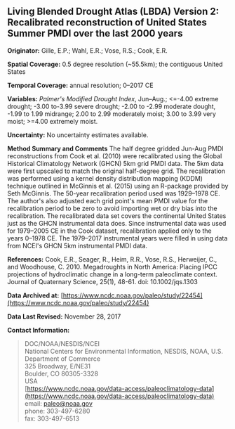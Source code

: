 ## Living Blended Drought Atlas (LBDA) Version 2: Recalibrated reconstruction of United States Summer PMDI over the last 2000 years

**Originator:** Gille, E.P.; Wahl, E.R.; Vose, R.S.; Cook, E.R.

**Spatial Coverage:** 0.5 degree resolution (~55.5km); the contiguous United States

**Temporal Coverage:** annual resolution; 0–2017 CE

**Variables:** 
*Palmer's Modified Drought Index*, Jun–Aug.; <=-4.00 extreme drought; -3.00 to-3.99 severe drought; -2.00 to -2.99 moderate dought, -1.99 to 1.99 midrange; 2.00 to 2.99 moderately moist; 3.00 to 3.99 very moist; >=4.00 extremely moist.

**Uncertainty:** No uncertainty estimates available.

**Method Summary and Comments** The half degree gridded Jun-Aug PMDI reconstructions from Cook et al. (2010) were recalibrated using the Global Historical Climatology Network (GHCN) 5km grid PMDI data. The 5km data were first upscaled to match the original half-degree grid. The recalibration was performed using a kernel density distribution mapping (KDDM) technique outlined in McGinnis et al. (2015) using an R-package provided by Seth McGinnis. The 50-year recalibration period used was 1929–1978 CE. The author's also adjusted each grid point's mean PMDI value for the recalibration period to be zero to avoid importing wet or dry bias into the recalibration. The recalibrated data set covers the continental United States just as the GHCN instrumental data does. Since instrumental data was used for 1979–2005 CE in the Cook dataset, recalibration applied only to the years 0–1978 CE. The 1979–2017 instrumental years were filled in using data from NCEI's GHCN 5km instrumental PMDI data.

**References:** Cook, E.R., Seager, R., Heim, R.R., Vose, R.S., Herweijer, C., and Woodhouse, C. 2010. Megadroughts in North America: Placing IPCC projections of hydroclimatic change in a long-term paleoclimate context. Journal of Quaternary Science, 25(1), 48-61. doi: 10.1002/jqs.1303

**Data Archived at:** [https://www.ncdc.noaa.gov/paleo/study/22454](https://www.ncdc.noaa.gov/paleo/study/22454)

**Data Last Revised:** November 28, 2017

**Contact Information:**

> DOC/NOAA/NESDIS/NCEI  
National Centers for Environmental Information, NESDIS, NOAA, U.S. Department of Commerce  
325 Broadway, E/NE31  
Boulder, CO 80305-3328  
USA  
[https://www.ncdc.noaa.gov/data-access/paleoclimatology-data](https://www.ncdc.noaa.gov/data-access/paleoclimatology-data)  
email: [paleo@noaa.gov](mailto:paleo@noaa.gov)  
phone: 303-497-6280  
fax: 303-497-6513  
